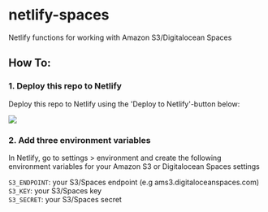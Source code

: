# netlify-spaces
Netlify functions for working with Amazon S3/Digitalocean Spaces

## How To:


### 1. Deploy this repo to Netlify
Deploy this repo to Netlify using the 'Deploy to Netlify'-button below:

<a href="https://app.netlify.com/start/deploy?repository=https://github.com/dashpilot/quickstart-netlify-spaces"><img src="https://www.netlify.com/img/deploy/button.svg" /></a>

### 2. Add three environment variables

In Netlify, go to settings > environment and create the following environment variables for your Amazon S3 or Digitalocean Spaces settings

`S3_ENDPOINT`: your S3/Spaces endpoint (e.g ams3.digitaloceanspaces.com)\
`S3_KEY`: your S3/Spaces key\
`S3_SECRET`: your S3/Spaces secret
